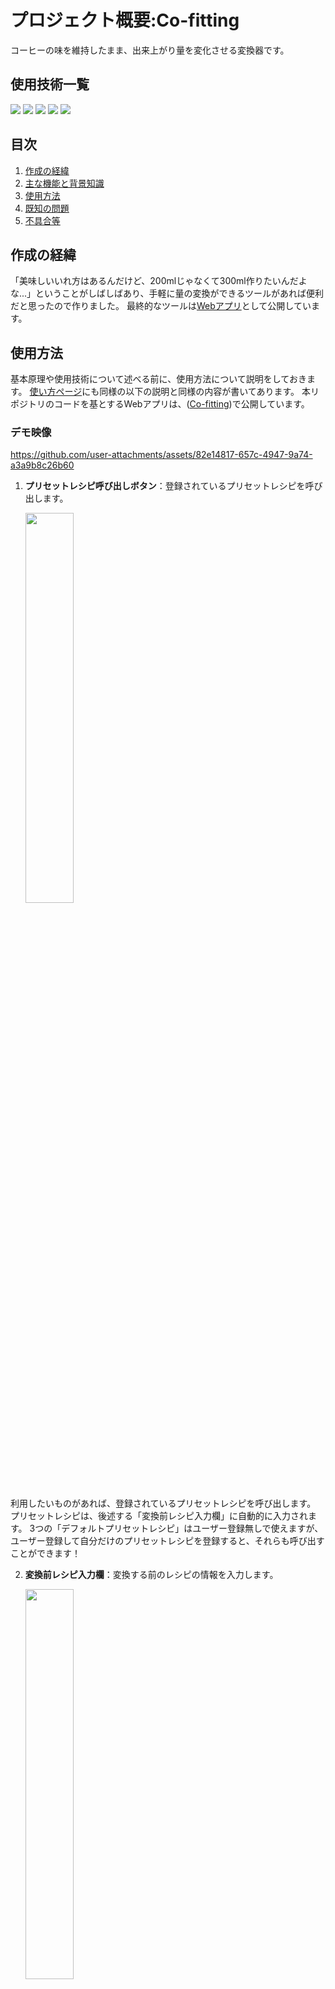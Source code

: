 # プロジェクト概要:Co-fitting

コーヒーの味を維持したまま、出来上がり量を変化させる変換器です。

## 使用技術一覧
<!-- シールド一覧 -->
<p style="display: inline">
  <img src="https://img.shields.io/badge/-Html5-E34F26.svg?logo=html5&style=plastic">
  <img src="https://img.shields.io/badge/-Css3-1572B6.svg?logo=css3&style=plastic">
  <img src="https://img.shields.io/badge/-Javascript-F7DF1E.svg?logo=javascript&style=plastic">
  <img src="https://img.shields.io/badge/-Jquery-0769AD.svg?logo=jquery&style=plastic">
  <img src="https://img.shields.io/badge/-Django-07AD69.svg?logo=django&style=plastic">
</p>

## 目次

1. [作成の経緯](#作成の経緯)
2. [主な機能と背景知識](#主な機能と背景知識)
3. [使用方法](#使用方法)
4. [既知の問題](#既知の問題)
5. [不具合等](#不具合等)

## 作成の経緯

「美味しいいれ方はあるんだけど、200mlじゃなくて300ml作りたいんだよな...」ということがしばしばあり、手軽に量の変換ができるツールがあれば便利だと思ったので作りました。
最終的なツールは[Webアプリ](https://co-fitting.com)として公開しています。

## 使用方法

基本原理や使用技術について述べる前に、使用方法について説明をしておきます。
[使い方ページ](https://co-fitting.com/how-to-use)にも同様の以下の説明と同様の内容が書いてあります。
本リポジトリのコードを基とするWebアプリは、([Co-fitting](https://co-fitting.com))で公開しています。

### デモ映像

https://github.com/user-attachments/assets/82e14817-657c-4947-9a74-a3a9b8c26b60

1. **プリセットレシピ呼び出しボタン**：登録されているプリセットレシピを呼び出します。

   <img src="recipes/static/images/how-to-description/presetRecipe.png" width="40%">

  利用したいものがあれば、登録されているプリセットレシピを呼び出します。
  プリセットレシピは、後述する「変換前レシピ入力欄」に自動的に入力されます。
  3つの「デフォルトプリセットレシピ」はユーザー登録無しで使えますが、ユーザー登録して自分だけのプリセットレシピを登録すると、それらも呼び出すことができます！

2. **変換前レシピ入力欄**：変換する前のレシピの情報を入力します。

   <img src="recipes/static/images/how-to-description/originRecipeForm.png" width="40%">

   投数、豆の量、そして各投入段階の経過時間と注湯量を記入します。<br>
      ※ 投数を入力すると、その分だけレシピ入力欄が生成されます。<br>
   アイスコーヒーを入れたい場合は、アイスモードをONにし、氷量を入力します。

   <img src="recipes/static/images/how-to-description/originRecipeForm%5Bice-mode%5D.png" width="40%">

4. **変換目標入力欄**：変換後のレシピの情報を入力します。

   <img src="recipes/static/images/how-to-description/targetParameterForm%5Bbean%2Cwater%5D.png" width="40%">

   目標とする豆の量、総湯量、そして豆と湯の比率を指定します。

   **倍率変換**

     変換目標の入力が手間かと思い、倍率を入力するだけで変換できる機能を実装しました

      <img src="recipes/static/images/how-to-description/targetParameterForm%5BconvertRate%5D.png" width="40%">

   **入力補助**

     豆量と総湯量の両方が入力されると自動的に比率が計算・入力されます。<br>
     また、豆量あるいは総湯量のいずれかが入力された状態で比率が入力されると、もう一方が更新されます。<br>
     クリアボタンを押すと、変換目標入力欄の値が全てクリアされます。

      ※ 入力補助機能がある都合上、豆量・総湯量・比率が全て入力されていると目標値の変更が難しくなる問題を確認したため本機能を実装しました。

   **蒸らし固定ボタン**

      蒸らし固定は基本的にONをオススメします。<br>
      経験則ですが、蒸らし湯量の変化が味に与える影響は大きいものと見られます。<br>
      (大幅な最終量変化がある場合は固定OFFでも良いかも知れません)

5. **変換後レシピの出力**：変換されたレシピが表形式で表示されます。

   <img src="recipes/static/images/how-to-description/convertedRecipe.png" width="40%">   

6. **ストップウォッチ機能**：抽出時の経過時間を計測する機能です。

   <img src="recipes/static/images/how-to-description/stopWatch.png" width="40%">

   スタートボタンを押すと計測が始まり、ストップボタンを押すと計測が終了します。

</details>

## 主な機能と背景知識

このCo-fittingの主な機能は3つです
- 量の変換機能
- マイプリセットの登録機能
- 課金によるプリセット枠増枠

### 量の変換機能
これは「コーヒーの味を維持しながら出来上がり量を変化させる」という処理を行う、本ツールのメイン部分です。ちなみに、この変換器が行っている変換処理の根幹は、「変換前と変換後の最終量から倍率を求め、各注湯プロセスに倍率をかける」という単純な比率変換です。
そのため変換には複雑な処理を必要とせず、HTML･CSSとJavaScript(jQuery)のみで実現されています。

#### Tips:単純な比率変換が味のキープに結び付く理由

ここでは、「この比率変換がなぜ味のキープにつながるのか」という点について述べます(コーヒー自体の理論に興味がない方は本節を読み飛ばしても大丈夫です)。

<details>
<summary>単純な比率変換が味のキープに結びつく理由</summary>
  
### 前提となる基本原理：成分が溶け出す順番

まず、コーヒーの粉から溶け出す成分には、「溶け出す順番」というものがあります。

抽出の際には湯を注ぐので、親水性のものから疎水性のものという順番で溶け出してくるというわけです。

しかし溶け出す成分の種類はとても多く、それら一つ一つを特定してコントロールするということはほぼ不可能に近いです。

ですが、この溶け出す順番には経験則的にいわれているある程度の大まかな流れがあります。それは、 **「香り→酸味→甘み→苦味→雑味」** の順に溶け出すという流れです。下図のように、溶け出しやすさのピークがこの順番に来るというイメージですね。

そこで、図をもとに「抽出をどの程度進めるか」によって、大まかなコーヒーの味を調整することができるのです。

これは本変換器を利用しない場合にも有効な基本原理なので、ぜひ自分でコーヒーを淹れる際にも意識し、湯温や粉の粒度などを調整してみてください。

<div align="center">
  <img src="recipes/static/images/how-to-description/extraction-graph.png" width="80%">
</div>

※ 上図は[Kenken Coffeeさんの動画](https://youtu.be/lg7bafltXsk?si=rhBRmGLMRcgXcitu&t=848)に登場したものを参考に作成

### 本ツールにおける基本原理の応用

本変換器が行っていることは、単純な比率変換です。
本節では、その単純な比率変換が味のキープに結びつく理由について説明します。

さて、本ツールを理解する上で重要なのは、 **「どの味をどれだけ抽出するか」** という点です。

先ほど述べた通り、コーヒーの味は「香り→酸味→甘み→苦味→雑味」という順番で溶け出してくるとされています。

この順番を踏まえると、例えば「甘み」が出やすい時点で大量に湯を注げば、甘味成分の多いコーヒーが全体量中の多くを占め、その後段階で出てくるはずの苦味は少なく、酸味や甘みの多いコーヒーになります。
一方、「苦味」の時点で大量に湯を注げば、甘みの割合が比較的少なくなって甘みを感じにくくなります。

つまり本ツールでは、元レシピにおける各タイミングでの注湯配分を維持することで、「どの味が出やすい(割合が大きい)タイミングで」「全体量のどれだけを占める分注ぐのか」を維持し、コーヒー成分のバランス(=味)を保っているというわけです。

余談ですが、これは前節でも述べたように、本来「抽出をどの程度進めるかによって、大まかな味を決定できる」という話であり、このツールではその理論を本来とは異なる形で利用しています。
その点に注意して、このページの説明を理解していただければと思います。

</details>

### マイプリセットの登録機能
「マイプリセットの登録機能」は、変換元レシピを各々が登録しておき、簡単に呼び出せるようにするための機能です。ユーザー登録をしていただき、マイプリセット登録することで、変換元レシピ入力時と同様のUIからマイプリセットを呼び出せます。
これは<b>変換を行う際</b>にも、<b>普段のコーヒーレシピのメモ</b>にも便利かと思います。
この部分はバックエンド処理も必要だったので、Djangoを使っています。

![image.png](https://qiita-image-store.s3.ap-northeast-1.amazonaws.com/0/3482722/894ec3bb-993b-4e36-b1de-184d4cf8dd6d.png)

![image.png](https://qiita-image-store.s3.ap-northeast-1.amazonaws.com/0/3482722/348a51b5-64e2-4c7c-9ddb-2f02149a4cb5.png)


### 課金によるプリセット枠増枠
最後に、3つ目の「課金によるプリセット枠増枠」について説明します。まず本サービスの仕様として、ユーザーが新規登録をすると、<b>マイプリセット枠</b>というものが1つ配布されます。ユーザーはこのマイプリセット枠の上限を超えてプリセット登録を行うことはできません。
そして「もっとプリセットを登録したい」という場合には、月額100円でプリセット枠を3枠増枠(つまり合計4枠に)することができます。
この課金機能の実装には、Stripeが使われています。

![image.png](https://qiita-image-store.s3.ap-northeast-1.amazonaws.com/0/3482722/83aeb494-785b-4238-8798-0abef6a33b06.png)

## 既知の問題

### 湯の抜け
  
この変換器では、豆量変化による流速(湯の抜け)の変化が加味されていません。単純な比率変換であることを理解した上で、変換結果を参考にしてください。<br>
湯の抜けが考慮されていないため、投数が少ない(3投以下)とかなり無理のあるレシピになってしまうことがあります。投数の多いレシピでお試しください。

なお、この問題に対する改善を検討中ですが、現在具体的な改善の目処は立っていません。

## 実装予定の機能

### 高度な変換機能

変換倍率に応じて、注湯タイミングの時間を引き延ばしたり、雑味を軽減するために最終湯量の割合を減らすなど、より高度な変換ができる機能を実装予定です。
  
## 不具合等

バグ修正等は[Googleフォーム](https://docs.google.com/forms/d/e/1FAIpQLSfV0YJ6VBoIUsFkAkiktcJMfc2jZRZ9aRZmbi-_JdEmUK2uIA/viewform)か、GitHubの[issue](https://github.com/Hiru-ge/Co-fitting/issues)まで連絡をお願いします！
